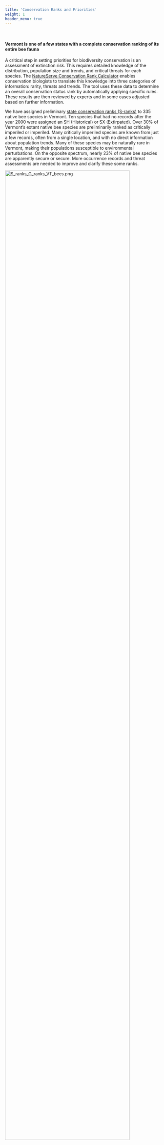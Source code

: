 ```yaml
---
title: 'Conservation Ranks and Priorities'
weight: 1
header_menu: true
---
```

<br>
<div class="lead">
<h4>
Vermont is one of a few states with a complete conservation ranking of its entire bee fauna
</h4>
</div>

A critical step in setting priorities for biodiversity conservation is an assessment of extinction risk. This requires detailed knowledge of the distribution, population size and trends, and critical threats for each species. The <a href="https://www.natureserve.org/products/conservation-rank-calculator" target="blank_"><u>NatureServe Conservation Rank Calculator</u></a> enables conservation biologists to translate this knowledge into three categories of information: rarity, threats and trends. The tool uses these data to determine an overall conservation status rank by automatically applying specific rules. These results are then reviewed by experts and in some cases adjusted based on further information.

We have assigned preliminary <a href="https://vtfishandwildlife.com/sites/fishandwildlife/files/documents/Learn%20More/Library/REPORTS%20AND%20DOCUMENTS/NONGAME%20AND%20NATURAL%20HERITAGE/ENDANGERED%2C%20THREATENED%20AND%20RARE%20SPECIES%20LISTS/Explanation-of-Legal-Status-and-Information-Ranks.pdf" target="blank_"><u>state conservation ranks (S-ranks)</u></a> to 335 native bee species in Vermont. Ten species that had no records after the year 2000 were assigned an SH (Historical) or SX (Extirpated). Over 30% of Vermont’s extant native bee species are preliminarily ranked as critically imperiled or imperiled. Many critically imperiled species are known from just a few records, often from a single location, and with no direct information about population trends. Many of these species may be naturally rare in Vermont, making their populations susceptible to environmental perturbations. On the opposite spectrum, nearly 23% of native bee species are apparently secure or secure. More occurrence records and threat assessments are needed to improve and clarify these some ranks.

<img src="https://stateofbees.vtatlasoflife.org/images/Bee_State_Global.png" alt="S_ranks_G_ranks_VT_bees.png" style="width: 90%; height=12.15%">
<p class="caption">Global (top) and State Ranks (bottom). Over 130 species are ranked Vulnerable or lower and may need conservation action to persist.</p>

From 2012-2014 we surveyed the bumble bee community across Vermont. Trained community scientists joined us to search thousands of locations across the state and recorded more than 10,000 individual bumble bee encounters. We compared the survey data to historic specimens that we identified to species and digitized from public and private collections. The <a href=”https://vtecostudies.org/blog/study-reveals-striking-decline-of-vermonts-bumble-bees/” target=”blank_”>results provided sobering news</a> about the <a href= “https://val.vtecostudies.org/projects/bumble-bee-atlas/species/ target=”blank_””>status of Vermont’s 17 bumble bee species</a>, and led to the listing of four species as Threatened or Endangered in Vermont, one federally Endangered, and added nine species to the <a href=”https://vtfishandwildlife.com/about-us/budget-and-planning/wildlife-action-plan” target=”blank_”>2015 Wildlife Action Plan</a> as Species of Greatest Conservation Need (SGCN).

Using this criteria, <b>we identified 55 bee species that we believe are in urgent need of conservation efforts</b> and should be considered for SGCN status when the State Wildlife Action Plan is updated in 2025. Additionally, our knowledge of Vermont bees was incorporated into the Northeast Association of Fish & Wildlife Agencies recent update to the list of Regional Species of Greatest Conservation Need. The list now includes 19 bee species that have been recorded in Vermont.

<div class = "row" style="display: flex; justify-content: center;">
<div class="col-lg-8 h_iframe">
<iframe style="height:760px;max-width:750px;min-width:500px;padding:20px;" src="https://vtatlasoflife.org/SOBees_2022/Watchlist_table.html" frameBorder="0" allowtransparency="true">
</iframe>
</div>
</div>
